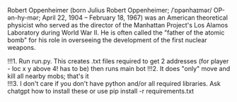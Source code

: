 Robert Oppenheimer (born Julius Robert Oppenheimer; /ˈɒpənhaɪmər/ OP-ən-hy-mər; April 22, 1904 – February 18, 1967) was an American theoretical physicist who served as the director of the Manhattan Project's Los Alamos Laboratory during World War II. He is often called the "father of the atomic bomb" for his role in overseeing the development of the first nuclear weapons.

!!!1. Run run.py. This creates .txt files required to get 2 addresses (for player - loc x y above 4! has to be) then runs main bot 
!!!2. It does "only" move and kill all nearby mobs; that's it  
!!!3. I don't care if you don't have python and/or all required libraries. Ask chatgpt how to install these or use pip install -r requirements.txt 
